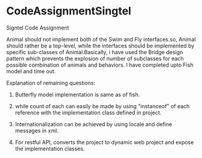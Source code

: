 
# CodeAssignmentSingtel
Signtel Code Assignment



Animal should not implement both of the Swim and Fly interfaces.so, Animal should rather be a top-level, while the interfaces should be implemented by specific sub-classes of Animal.Basically, i have used the Bridge design pattern which prevents the explosion of number of subclasses for each possible combination of animals and behaviors.
I have completed upto Fish model and time out.

Explanation of remaining questions:

1) Butterfly model implementation is same as of fish.

2) while count of each can easily be made by using "instanceof" of each reference with the implementation class defined in project.

3) Internationalization can be achieved by using locale and define messages in xml.

4) For restful API, converts the project to dynamic web project and expose the implementation classes.
